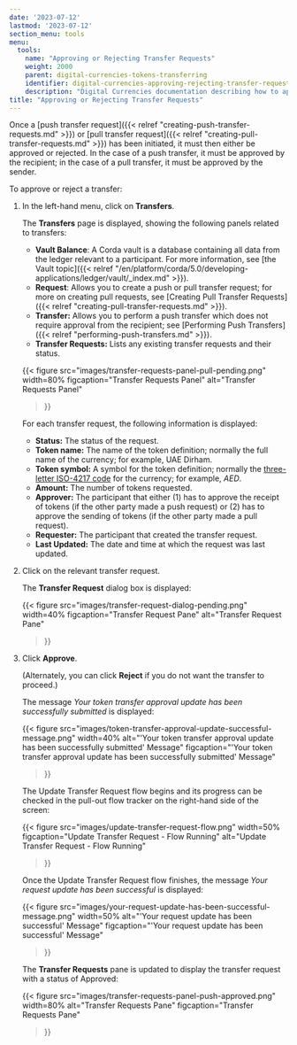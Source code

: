 ```yaml
---
date: '2023-07-12'
lastmod: '2023-07-12'
section_menu: tools
menu:
  tools:
    name: "Approving or Rejecting Transfer Requests"
    weight: 2000
    parent: digital-currencies-tokens-transferring
    identifier: digital-currencies-approving-rejecting-transfer-requests
    description: "Digital Currencies documentation describing how to approve or reject transfer requests via the GUI"
title: "Approving or Rejecting Transfer Requests"
---
```


Once a [push transfer request]({{< relref "creating-push-transfer-requests.md" >}}) or [pull transfer request]({{< relref "creating-pull-transfer-requests.md" >}}) has been initiated, it must then either be approved or rejected. In the case of a push transfer, it must be approved by the recipient; in the case of a pull transfer, it must be approved by the sender. 

To approve or reject a transfer:

1. In the left-hand menu, click on **Transfers**.

   The **Transfers** page is displayed, showing the following panels related to transfers:

   * **Vault Balance**: A Corda vault is a database containing all data from the ledger relevant to a participant. For more information, see [the Vault topic]({{< relref "/en/platform/corda/5.0/developing-applications/ledger/vault/_index.md" >}}).
   * **Request**: Allows you to create a push or pull transfer request; for more on creating pull requests, see [Creating Pull Transfer Requests]({{< relref "creating-pull-transfer-requests.md" >}}).
   * **Transfer:** Allows you to perform a push transfer which does not require approval from the recipient; see [Performing Push Transfers]({{< relref "performing-push-transfers.md" >}}).
   * **Transfer Requests:** Lists any existing transfer requests and their status.
  
   {{< 
      figure
	  src="images/transfer-requests-panel-pull-pending.png"
      width=80%
	  figcaption="Transfer Requests Panel"
	  alt="Transfer Requests Panel"
   >}}
   
   For each transfer request, the following information is displayed:
   
   * **Status:** The status of the request.
   * **Token name:** The name of the token definition; normally the full name of the currency; for example, UAE Dirham.
   * **Token symbol:** A symbol for the token definition; normally the [three-letter ISO-4217 code](https://en.wikipedia.org/wiki/ISO_4217) for the currency; for example, *AED*.
   * **Amount:** The number of tokens requested.
   * **Approver:** The participant that either (1) has to approve the receipt of tokens (if the other party made a push request) or (2) has to approve the sending of tokens (if the other party made a pull request).
   * **Requester:** The participant that created the transfer request.
   * **Last Updated:** The date and time at which the request was last updated.
   
2. Click on the relevant transfer request.

   The **Transfer Request** dialog box is displayed:
  
   {{< 
      figure
	  src="images/transfer-request-dialog-pending.png"
      width=40%
	  figcaption="Transfer Request Pane"
	  alt="Transfer Request Pane"
   >}}

3. Click **Approve**. 

   (Alternately, you can click **Reject** if you do not want the transfer to proceed.)
   
   The message *Your token transfer approval update has been successfully submitted* is displayed:

   {{< 
      figure
	  src="images/token-transfer-approval-update-successful-message.png"
      width=40%
	  alt="'Your token transfer approval update has been successfully submitted' Message"
	  figcaption="'Your token transfer approval update has been successfully submitted' Message"
   >}}

   The Update Transfer Request flow begins and its progress can be checked in the pull-out flow tracker on the right-hand side of the screen:
    
   {{< 
      figure
	  src="images/update-transfer-request-flow.png"
      width=50%
	  figcaption="Update Transfer Request - Flow Running"
	  alt="Update Transfer Request - Flow Running"
   >}}  

   Once the Update Transfer Request flow finishes, the message *Your request update has been successful* is displayed:

   {{< 
      figure
	  src="images/your-request-update-has-been-successful-message.png"
      width=50%
	  alt="'Your request update has been successful' Message"
	  figcaption="'Your request update has been successful' Message"
   >}}
   
   The **Transfer Requests** pane is updated to display the transfer request with a status of Approved:
   
   {{< 
      figure
	  src="images/transfer-requests-panel-push-approved.png"
      width=80%
	  alt="Transfer Requests Pane"
	  figcaption="Transfer Requests Pane"
   >}}